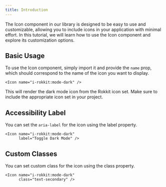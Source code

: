 ```yaml
---
title: Introduction
---
```


The Icon component in our library is designed to be easy to use and customizable, allowing you to include icons in your application with minimal effort. In this tutorial, we will learn how to use the Icon component and explore its customization options.

## Basic Usage

To use the Icon component, simply import it and provide the `name` prop, which should correspond to the name of the icon you want to display.

```svelte
<Icon name="i-rokkit:mode-dark" />
```

This will render the dark mode icon from the Rokkit icon set. Make sure to include the appropriate icon set in your project.

## Accessibility Label

You can set the `aria-label` for the icon using the label property.

```svelte
<Icon name="i-rokkit:mode-dark"
      label="Toggle Dark Mode" />
```

## Custom Classes

You can set custom class for the icon using the class property.

```svelte
<Icon name="i-rokkit:mode-dark"
      class="text-secondary" />
```
